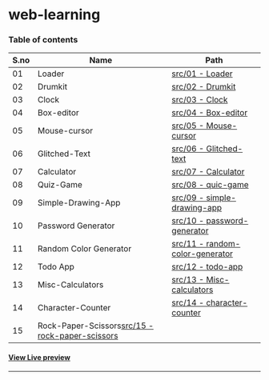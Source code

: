 # web-learning

### Table of contents

S&period;no|Name|Path
-|-|-
01|Loader|[src/01 - Loader](./src/01%20-%20loader/)
02|Drumkit|[src/02 - Drumkit](./src/02%20-%20Drumkit/)
03|Clock|[src/03 - Clock](./src/03%20-%20Clock/)
04|Box-editor|[src/04 - Box-editor](./src/04%20-%20box-editor/)
05|Mouse-cursor|[src/05 - Mouse-cursor](./src/05%20-%20mouse-cursor/)
06|Glitched-Text|[src/06 - Glitched-text](./src/06%20-%20glitched-text/)
07|Calculator|[src/07 - Calculator](./src/07%20-%20calculator/)
08|Quiz-Game|[src/08 - quic-game](./src/08%20-%20quiz-game/)
09|Simple-Drawing-App|[src/09 - simple-drawing-app](./src/09%20-%20simple-drawing-app/)
10|Password Generator|[src/10 - password-generator](./src/10%20-%20password-generator/)
11|Random Color Generator|[src/11 - random-color-generator](./src/11%20-%20random-color-generator/)
12|Todo App|[src/12 - todo-app](./src/12%20-%20todo-app/)
13|Misc-Calculators|[src/13 - Misc-calculators](./src/13%20-%20Misc-calculators/)
14|Character-Counter|[src/14 - character-counter](./src/14%20-%20character-counter/)
15|Rock-Paper-Scissors[src/15 - rock-paper-scissors](./src/15%20-%20rock-paper-scissors/)

#### [View Live preview](https://pallavjain01.github.io/web-learning)

---
